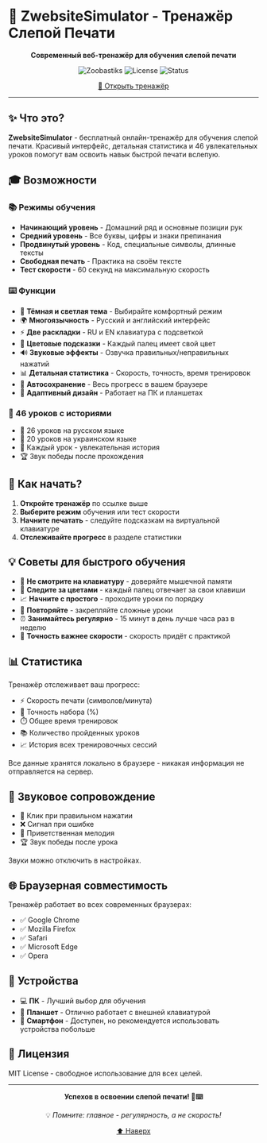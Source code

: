 # 🎯 ZwebsiteSimulator - Тренажёр Слепой Печати

<div align="center">

**Современный веб-тренажёр для обучения слепой печати**

![Zoobastiks](https://img.shields.io/badge/Version-v1.0-00BCD4?style=for-the-badge)
![License](https://img.shields.io/badge/License-MIT-8BC34A?style=for-the-badge)
![Status](https://img.shields.io/badge/Status-Online-success?style=for-the-badge)

[🚀 Открыть тренажёр]( https://z-oobastik-s.github.io/ZwebsiteSimulator/)

</div>

---

## ✨ Что это?

**ZwebsiteSimulator** - бесплатный онлайн-тренажёр для обучения слепой печати. Красивый интерфейс, детальная статистика и 46 увлекательных уроков помогут вам освоить навык быстрой печати вслепую.

## 🎓 Возможности

### 📚 Режимы обучения
- **Начинающий уровень** - Домашний ряд и основные позиции рук
- **Средний уровень** - Все буквы, цифры и знаки препинания  
- **Продвинутый уровень** - Код, специальные символы, длинные тексты
- **Свободная печать** - Практика на своём тексте
- **Тест скорости** - 60 секунд на максимальную скорость

### ⌨️ Функции
- 🎨 **Тёмная и светлая тема** - Выбирайте комфортный режим
- 🌍 **Многоязычность** - Русский и английский интерфейс
- ⚡ **Две раскладки** - RU и EN клавиатура с подсветкой
- 🎨 **Цветовые подсказки** - Каждый палец имеет свой цвет
- 🔊 **Звуковые эффекты** - Озвучка правильных/неправильных нажатий
- 📊 **Детальная статистика** - Скорость, точность, время тренировок
- 💾 **Автосохранение** - Весь прогресс в вашем браузере
- 📱 **Адаптивный дизайн** - Работает на ПК и планшетах

### 🎯 46 уроков с историями
- 📝 26 уроков на русском языке
- 📝 20 уроков на украинском языке
- 📖 Каждый урок - увлекательная история
- 🏆 Звук победы после прохождения

## 🚀 Как начать?

1. **Откройте тренажёр** по ссылке выше
2. **Выберите режим** обучения или тест скорости
3. **Начните печатать** - следуйте подсказкам на виртуальной клавиатуре
4. **Отслеживайте прогресс** в разделе статистики

## 💡 Советы для быстрого обучения

- 👀 **Не смотрите на клавиатуру** - доверяйте мышечной памяти
- 🎨 **Следите за цветами** - каждый палец отвечает за свои клавиши
- 📈 **Начните с простого** - проходите уроки по порядку
- 🔁 **Повторяйте** - закрепляйте сложные уроки
- ⏰ **Занимайтесь регулярно** - 15 минут в день лучше часа раз в неделю
- 🎯 **Точность важнее скорости** - скорость придёт с практикой

## 📊 Статистика

Тренажёр отслеживает ваш прогресс:
- ⚡ Скорость печати (символов/минута)
- 🎯 Точность набора (%)
- ⏱️ Общее время тренировок
- 📚 Количество пройденных уроков
- 📈 История всех тренировочных сессий

Все данные хранятся локально в браузере - никакая информация не отправляется на сервер.

## 🎵 Звуковое сопровождение

- 🎹 Клик при правильном нажатии
- ❌ Сигнал при ошибке
- 🎉 Приветственная мелодия
- 🏆 Звук победы после урока

Звуки можно отключить в настройках.

## 🌐 Браузерная совместимость

Тренажёр работает во всех современных браузерах:
- ✅ Google Chrome
- ✅ Mozilla Firefox
- ✅ Safari
- ✅ Microsoft Edge
- ✅ Opera

## 📱 Устройства

- 💻 **ПК** - Лучший выбор для обучения
- 📱 **Планшет** - Отлично работает с внешней клавиатурой
- 📱 **Смартфон** - Доступен, но рекомендуется использовать устройства побольше

## 📝 Лицензия

MIT License - свободное использование для всех целей.

---

<div align="center">

**Успехов в освоении слепой печати! 🚀⌨️**

💡 *Помните: главное - регулярность, а не скорость!*

[⬆ Наверх](#-zwebsitesimulator---тренажёр-слепой-печати)

</div>
